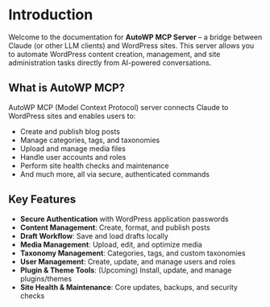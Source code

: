 # Introduction

Welcome to the documentation for **AutoWP MCP Server** – a bridge between Claude (or other LLM clients) and WordPress sites. This server allows you to automate WordPress content creation, management, and site administration tasks directly from AI-powered conversations.

## What is AutoWP MCP?

AutoWP MCP (Model Context Protocol) server connects Claude to WordPress sites and enables users to:

- Create and publish blog posts
- Manage categories, tags, and taxonomies
- Upload and manage media files
- Handle user accounts and roles
- Perform site health checks and maintenance
- And much more, all via secure, authenticated commands

## Key Features

- **Secure Authentication** with WordPress application passwords
- **Content Management**: Create, format, and publish posts
- **Draft Workflow**: Save and load drafts locally
- **Media Management**: Upload, edit, and optimize media
- **Taxonomy Management**: Categories, tags, and custom taxonomies
- **User Management**: Create, update, and manage users and roles
- **Plugin & Theme Tools**: (Upcoming) Install, update, and manage plugins/themes
- **Site Health & Maintenance**: Core updates, backups, and security checks
